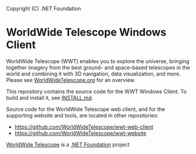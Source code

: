 Copyright (C) .NET Foundation

# WorldWide Telescope Windows Client
WorldWide Telescope (WWT) enables you to explore the universe, bringing together imagery from the best ground- and space-based telescopes in the world and combining it with 3D navigation, data visualization, and more.  Please see [WorldWideTelescope.org](http://WorldWideTelescope.org/) for an overview.

This repository contains the source code for the WWT Windows Client.  To build and install it, see [INSTALL.md](INSTALL.md).

Source code for the WorldWide Telescope web client, and for the supporting website and tools, are located in other repositories:

* https://github.com/WorldWideTelescope/wwt-web-client
* https://github.com/WorldWideTelescope/wwt-website

[WorldWide Telescope](http://worldwidetelescope.org) is a [.NET Foundation](http://dotnetfoundation.org) project

